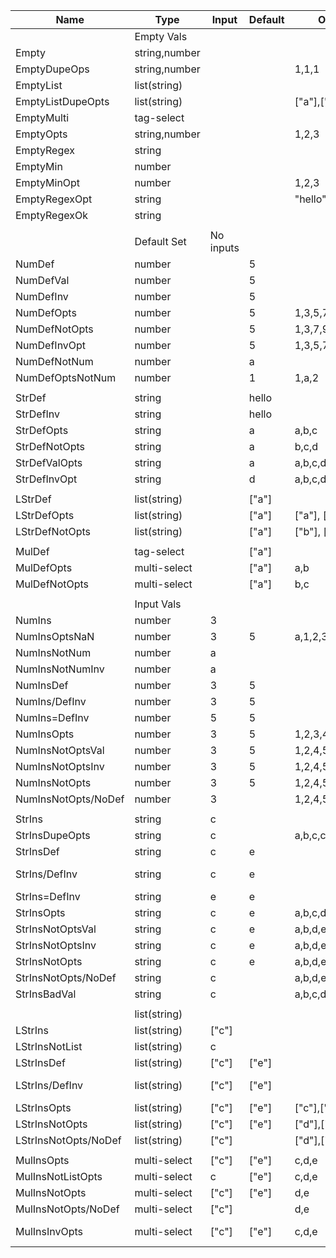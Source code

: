| Name                 | Type          | Input     | Default | Options           | Validation | -> | Output | Optional | ErrorCreate  | ErrorImport   |
|----------------------|---------------|-----------|---------|-------------------|------------|----|--------|----------|--------------|---------------|
|                      | Empty Vals    |           |         |                   |            |    |        |          |              |               |
| Empty                | string,number |           |         |                   |            |    | ""     | false    |              |               |
| EmptyDupeOps         | string,number |           |         | 1,1,1             |            |    |        |          | unique       | =             |
| EmptyList            | list(string)  |           |         |                   |            |    | ""     | false    |              |               |
| EmptyListDupeOpts    | list(string)  |           |         | ["a"],["a"]       |            |    |        |          | unique       | =             |
| EmptyMulti           | tag-select    |           |         |                   |            |    | ""     | false    |              |               |
| EmptyOpts            | string,number |           |         | 1,2,3             |            |    | ""     | false    |              |               |
| EmptyRegex           | string        |           |         |                   | world      |    |        |          | regex error  | =             |
| EmptyMin             | number        |           |         |                   | 1-10       |    |        |          | 1 <  < 10    | =             |
| EmptyMinOpt          | number        |           |         | 1,2,3             | 2-5        |    |        |          | 2 <  < 5     | 2 < 1 < 5     |
| EmptyRegexOpt        | string        |           |         | "hello","goodbye" | goodbye    |    |        |          | regex error  | regex error   |
| EmptyRegexOk         | string        |           |         |                   | .*         |    | ""     | false    |              |               |
|                      |               |           |         |                   |            |    |        |          |              |               |
|                      | Default Set   | No inputs |         |                   |            |    |        |          |              |               |
| NumDef               | number        |           | 5       |                   |            |    | 5      | true     |              |               |
| NumDefVal            | number        |           | 5       |                   | 3-7        |    | 5      | true     |              |               |
| NumDefInv            | number        |           | 5       |                   | 10-        |    |        |          | 10 < 5 < 0   | =             |
| NumDefOpts           | number        |           | 5       | 1,3,5,7           | 2-6        |    | 5      | true     |              | 2 < 1 < 6     |
| NumDefNotOpts        | number        |           | 5       | 1,3,7,9           | 2-6        |    |        |          | valid option | 2 < 1 < 6     |
| NumDefInvOpt         | number        |           | 5       | 1,3,5,7           | 6-10       |    |        |          | 6 < 5 < 10   | =             |
| NumDefNotNum         | number        |           | a       |                   |            |    |        |          | a number     | =             |
| NumDefOptsNotNum     | number        |           | 1       | 1,a,2             |            |    |        |          | a number     | =             |
|                      |               |           |         |                   |            |    |        |          |              |               |
| StrDef               | string        |           | hello   |                   |            |    | hello  | true     |              |               |
| StrDefInv            | string        |           | hello   |                   | world      |    |        |          | regex error  | =             |
| StrDefOpts           | string        |           | a       | a,b,c             |            |    | a      | true     |              |               |
| StrDefNotOpts        | string        |           | a       | b,c,d             |            |    |        |          | valid option | =             |
| StrDefValOpts        | string        |           | a       | a,b,c,d,e,f       | [a-c]      |    | a      | true     |              | value "d"     |
| StrDefInvOpt         | string        |           | d       | a,b,c,d,e,f       | [a-c]      |    |        |          | regex error  | =             |
|                      |               |           |         |                   |            |    |        |          |              |               |
| LStrDef              | list(string)  |           | ["a"]   |                   |            |    | ["a"]  | true     |              |               |
| LStrDefOpts          | list(string)  |           | ["a"]   | ["a"], ["b"]      |            |    | ["a"]  | true     |              |               |
| LStrDefNotOpts       | list(string)  |           | ["a"]   | ["b"], ["c"]      |            |    |        |          | valid option | =             |
|                      |               |           |         |                   |            |    |        |          |              |               |
| MulDef               | tag-select    |           | ["a"]   |                   |            |    | ["a"]  | true     |              |               |
| MulDefOpts           | multi-select  |           | ["a"]   | a,b               |            |    | ["a"]  | true     |              |               |
| MulDefNotOpts        | multi-select  |           | ["a"]   | b,c               |            |    |        |          | valid option | =             |
|                      |               |           |         |                   |            |    |        |          |              |               |
|                      | Input Vals    |           |         |                   |            |    |        |          |              |               |
| NumIns               | number        | 3         |         |                   |            |    | 3      | false    |              |               |
| NumInsOptsNaN        | number        | 3         | 5       | a,1,2,3,4,5       | 1-3        |    |        |          | a number     | =             |
| NumInsNotNum         | number        | a         |         |                   |            |    | a      | false    |              | =             |
| NumInsNotNumInv      | number        | a         |         |                   | 1-3        |    |        |          | 1 < a < 3    | =             |
| NumInsDef            | number        | 3         | 5       |                   |            |    | 3      | true     |              |               |
| NumIns/DefInv        | number        | 3         | 5       |                   | 1-3        |    | 3      | true     |              | 1 < 5 < 3     |
| NumIns=DefInv        | number        | 5         | 5       |                   | 1-3        |    |        |          | 1 < 5 < 3    | =             |
| NumInsOpts           | number        | 3         | 5       | 1,2,3,4,5         | 1-3        |    | 3      | true     |              | 1 < 5 < 3     |
| NumInsNotOptsVal     | number        | 3         | 5       | 1,2,4,5           | 1-3        |    | 3      | true     |              | 1 < 4 < 3     |
| NumInsNotOptsInv     | number        | 3         | 5       | 1,2,4,5           | 1-2        |    |        | true     | 1 < 3 < 2    | 1 < 4 < 2     |
| NumInsNotOpts        | number        | 3         | 5       | 1,2,4,5           |            |    | 3      | true     |              | =             |
| NumInsNotOpts/NoDef  | number        | 3         |         | 1,2,4,5           |            |    | 3      | false    |              | =             |
|                      |               |           |         |                   |            |    |        |          |              |               |
| StrIns               | string        | c         |         |                   |            |    | c      | false    |              |               |
| StrInsDupeOpts       | string        | c         |         | a,b,c,c           |            |    |        |          | unique       | =             |
| StrInsDef            | string        | c         | e       |                   |            |    | c      | true     |              |               |
| StrIns/DefInv        | string        | c         | e       |                   | [a-c]      |    | c      | true     |              | default value |
| StrIns=DefInv        | string        | e         | e       |                   | [a-c]      |    |        |          | regex error  | =             |
| StrInsOpts           | string        | c         | e       | a,b,c,d,e         | [a-c]      |    | c      | true     |              | value "d"     |
| StrInsNotOptsVal     | string        | c         | e       | a,b,d,e           | [a-c]      |    | c      | true     |              | value "d"     |
| StrInsNotOptsInv     | string        | c         | e       | a,b,d,e           | [a-b]      |    |        |          | regex error  | regex error   |
| StrInsNotOpts        | string        | c         | e       | a,b,d,e           |            |    | c      | true     |              | =             |
| StrInsNotOpts/NoDef  | string        | c         |         | a,b,d,e           |            |    | c      | false    |              | =             |
| StrInsBadVal         | string        | c         |         | a,b,c,d,e         | 1-10       |    |        |          | min cannot   | =             |
|                      |               |           |         |                   |            |    |        |          |              |               |
|                      | list(string)  |           |         |                   |            |    |        |          |              |               |
| LStrIns              | list(string)  | ["c"]     |         |                   |            |    | ["c"]  | false    |              |               |
| LStrInsNotList       | list(string)  | c         |         |                   |            |    | c      | false    |              | =             |
| LStrInsDef           | list(string)  | ["c"]     | ["e"]   |                   |            |    | ["c"]  | true     |              |               |
| LStrIns/DefInv       | list(string)  | ["c"]     | ["e"]   |                   | [a-c]      |    |        |          | regex cannot | =             |
| LStrInsOpts          | list(string)  | ["c"]     | ["e"]   | ["c"],["d"],["e"] |            |    | ["c"]  | true     |              |               |
| LStrInsNotOpts       | list(string)  | ["c"]     | ["e"]   | ["d"],["e"]       |            |    | ["c"]  | true     |              | =             |
| LStrInsNotOpts/NoDef | list(string)  | ["c"]     |         | ["d"],["e"]       |            |    | ["c"]  | false    |              | =             |
|                      |               |           |         |                   |            |    |        |          |              |               |
| MulInsOpts           | multi-select  | ["c"]     | ["e"]   | c,d,e             |            |    | ["c"]  | true     |              |               |
| MulInsNotListOpts    | multi-select  | c         | ["e"]   | c,d,e             |            |    | c      | true     |              | =             |
| MulInsNotOpts        | multi-select  | ["c"]     | ["e"]   | d,e               |            |    | ["c"]  | true     |              | =             |
| MulInsNotOpts/NoDef  | multi-select  | ["c"]     |         | d,e               |            |    | ["c"]  | false    |              | =             |
| MulInsInvOpts        | multi-select  | ["c"]     | ["e"]   | c,d,e             | [a-c]      |    |        |          | regex cannot | =             |